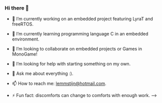 ### Hi there 👋
- 🔭 I’m currently working on an embedded project featuring LyraT and freeRTOS.

- 🌱 I’m currently learning programming language C in an embedded environment.

- 👯 I’m looking to collaborate on embedded projects or Games in MonoGame!

- 🤔 I’m looking for help with starting something on my own.

- 💬 Ask me about everything :).

- 📫 How to reach me: lemmstijn@hotmail.com.

- ⚡ Fun fact: discomforts can change to comforts with enough work.
-->

